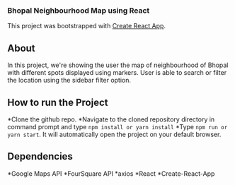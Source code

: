 ### Bhopal Neighbourhood Map using React

This project was bootstrapped with [Create React App](https://github.com/facebook/create-react-app).

## About 
In this project, we're showing the user the map of neighbourhood of Bhopal with different spots displayed using markers. User is able to search or filter the location using the sidebar filter option.

## How to run the Project
*Clone the github repo.
*Navigate to the cloned repository directory in command prompt and type <code>npm install or yarn install</code>
*Type <code>npm run or yarn start</code>. It will automatically open the project on your default browser.

## Dependencies 
*Google Maps API
*FourSquare API
*axios 
*React
*Create-React-App
